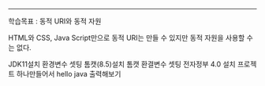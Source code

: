 <hr>

학습목표 : 동적 URI와 동적 자원

HTML와 CSS, Java Script만으로 동적 URI는 만들 수 있지만 동적 자원을 사용할 수는 없다.


JDK11설치
환경변수 셋팅
톰캣(8.5)설치
톰캣 환결변수 셋팅
전자정부 4.0 설치
프로젝트 하나만들어서 hello java 출력해보기
